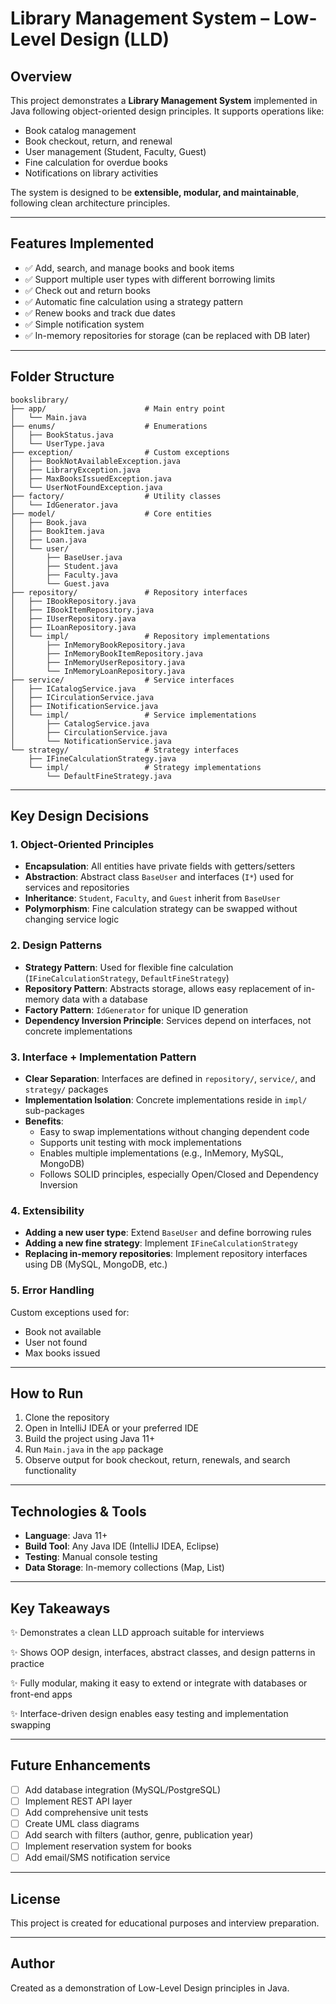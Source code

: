 # Library Management System – Low-Level Design (LLD)

## Overview

This project demonstrates a **Library Management System** implemented in Java following object-oriented design principles. It supports operations like:

- Book catalog management
- Book checkout, return, and renewal
- User management (Student, Faculty, Guest)
- Fine calculation for overdue books
- Notifications on library activities

The system is designed to be **extensible, modular, and maintainable**, following clean architecture principles.

---

## Features Implemented

- ✅ Add, search, and manage books and book items
- ✅ Support multiple user types with different borrowing limits
- ✅ Check out and return books
- ✅ Automatic fine calculation using a strategy pattern
- ✅ Renew books and track due dates
- ✅ Simple notification system
- ✅ In-memory repositories for storage (can be replaced with DB later)

---

## Folder Structure

```
bookslibrary/
├── app/                      # Main entry point
│   └── Main.java
├── enums/                    # Enumerations
│   ├── BookStatus.java
│   └── UserType.java
├── exception/                # Custom exceptions
│   ├── BookNotAvailableException.java
│   ├── LibraryException.java
│   ├── MaxBooksIssuedException.java
│   └── UserNotFoundException.java
├── factory/                  # Utility classes
│   └── IdGenerator.java
├── model/                    # Core entities
│   ├── Book.java
│   ├── BookItem.java
│   ├── Loan.java
│   └── user/
│       ├── BaseUser.java
│       ├── Student.java
│       ├── Faculty.java
│       └── Guest.java
├── repository/               # Repository interfaces
│   ├── IBookRepository.java
│   ├── IBookItemRepository.java
│   ├── IUserRepository.java
│   ├── ILoanRepository.java
│   └── impl/                 # Repository implementations
│       ├── InMemoryBookRepository.java
│       ├── InMemoryBookItemRepository.java
│       ├── InMemoryUserRepository.java
│       └── InMemoryLoanRepository.java
├── service/                  # Service interfaces
│   ├── ICatalogService.java
│   ├── ICirculationService.java
│   ├── INotificationService.java
│   └── impl/                 # Service implementations
│       ├── CatalogService.java
│       ├── CirculationService.java
│       └── NotificationService.java
└── strategy/                 # Strategy interfaces
    ├── IFineCalculationStrategy.java
    └── impl/                 # Strategy implementations
        └── DefaultFineStrategy.java
```

---

## Key Design Decisions

### 1. Object-Oriented Principles

- **Encapsulation**: All entities have private fields with getters/setters
- **Abstraction**: Abstract class `BaseUser` and interfaces (`I*`) used for services and repositories
- **Inheritance**: `Student`, `Faculty`, and `Guest` inherit from `BaseUser`
- **Polymorphism**: Fine calculation strategy can be swapped without changing service logic

### 2. Design Patterns

- **Strategy Pattern**: Used for flexible fine calculation (`IFineCalculationStrategy`, `DefaultFineStrategy`)
- **Repository Pattern**: Abstracts storage, allows easy replacement of in-memory data with a database
- **Factory Pattern**: `IdGenerator` for unique ID generation
- **Dependency Inversion Principle**: Services depend on interfaces, not concrete implementations

### 3. Interface + Implementation Pattern

- **Clear Separation**: Interfaces are defined in `repository/`, `service/`, and `strategy/` packages
- **Implementation Isolation**: Concrete implementations reside in `impl/` sub-packages
- **Benefits**:
    - Easy to swap implementations without changing dependent code
    - Supports unit testing with mock implementations
    - Enables multiple implementations (e.g., InMemory, MySQL, MongoDB)
    - Follows SOLID principles, especially Open/Closed and Dependency Inversion

### 4. Extensibility

- **Adding a new user type**: Extend `BaseUser` and define borrowing rules
- **Adding a new fine strategy**: Implement `IFineCalculationStrategy`
- **Replacing in-memory repositories**: Implement repository interfaces using DB (MySQL, MongoDB, etc.)

### 5. Error Handling

Custom exceptions used for:
- Book not available
- User not found
- Max books issued

---

## How to Run

1. Clone the repository
2. Open in IntelliJ IDEA or your preferred IDE
3. Build the project using Java 11+
4. Run `Main.java` in the `app` package
5. Observe output for book checkout, return, renewals, and search functionality

---

## Technologies & Tools

- **Language**: Java 11+
- **Build Tool**: Any Java IDE (IntelliJ IDEA, Eclipse)
- **Testing**: Manual console testing
- **Data Storage**: In-memory collections (Map, List)

---

## Key Takeaways

✨ Demonstrates a clean LLD approach suitable for interviews

✨ Shows OOP design, interfaces, abstract classes, and design patterns in practice

✨ Fully modular, making it easy to extend or integrate with databases or front-end apps

✨ Interface-driven design enables easy testing and implementation swapping

---

## Future Enhancements

- [ ] Add database integration (MySQL/PostgreSQL)
- [ ] Implement REST API layer
- [ ] Add comprehensive unit tests
- [ ] Create UML class diagrams
- [ ] Add search with filters (author, genre, publication year)
- [ ] Implement reservation system for books
- [ ] Add email/SMS notification service

---

## License

This project is created for educational purposes and interview preparation.

---

## Author

Created as a demonstration of Low-Level Design principles in Java.